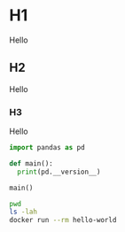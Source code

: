 
# H1
Hello

## H2
Hello

### H3
Hello

```python
import pandas as pd

def main():
  print(pd.__version__)

main()

```


```bash
pwd
ls -lah
docker run --rm hello-world


```